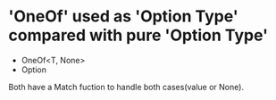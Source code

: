 # 'OneOf' used as 'Option Type' compared with pure 'Option Type'

* OneOf<T, None>
* Option<T>

Both have a Match fuction to handle both cases(value or None).

